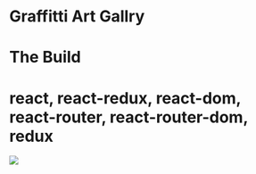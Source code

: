 
   # Graffitti Art Gallry
   # The Build
   # react, react-redux, react-dom,  react-router, react-router-dom, redux
   
<img src="https://user-images.githubusercontent.com/70597385/136441045-a85a4608-55cc-4940-ab78-4564d5812526.png" />
